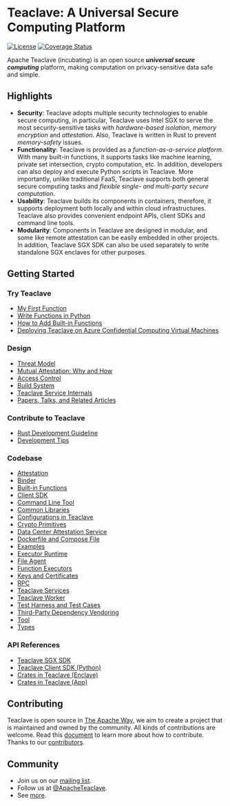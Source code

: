 # Teaclave: A Universal Secure Computing Platform

[![License](https://img.shields.io/badge/license-Apache-green.svg)](LICENSE)
[![Coverage Status](https://coveralls.io/repos/github/apache/incubator-teaclave/badge.svg?branch=master)](https://coveralls.io/github/apache/incubator-teaclave?branch=master)

Apache Teaclave (incubating) is an open source ***universal secure computing***
platform, making computation on privacy-sensitive data safe and simple.

## Highlights

- **Security**:
  Teaclave adopts multiple security technologies to enable secure computing, in
  particular, Teaclave uses Intel SGX to serve the most security-sensitive tasks
  with *hardware-based isolation*, *memory encryption* and *attestation*.
  Also, Teaclave is written in Rust to prevent *memory-safety* issues.
- **Functionality**:
  Teaclave is provided as a *function-as-a-service platform*. With many built-in
  functions, it supports tasks like machine learning, private set intersection,
  crypto computation, etc. In addition, developers can also deploy and execute
  Python scripts in Teaclave. More importantly, unlike traditional FaaS,
  Teaclave supports both general secure computing tasks and *flexible
  single- and multi-party secure computation*.
- **Usability**:
  Teaclave builds its components in containers, therefore, it supports
  deployment both locally and within cloud infrastructures. Teaclave also
  provides convenient endpoint APIs, client SDKs and command line tools.
- **Modularity**:
  Components in Teaclave are designed in modular, and some like remote
  attestation can be easily embedded in other projects. In addition, Teaclave
  SGX SDK can also be used separately to write standalone SGX enclaves for other
  purposes.

## Getting Started

### Try Teaclave

- [My First Function](docs/my-first-function.md)
- [Write Functions in Python](docs/functions-in-python.md)
- [How to Add Built-in Functions](docs/builtin-functions.md)
- [Deploying Teaclave on Azure Confidential Computing Virtual Machines](docs/azure-confidential-computing.md)

### Design

- [Threat Model](docs/threat-model.md)
- [Mutual Attestation: Why and How](docs/mutual-attestation.md)
- [Access Control](docs/access-control.md)
- [Build System](docs/build-system.md)
- [Teaclave Service Internals](docs/service-internals.md)
- [Papers, Talks, and Related Articles](docs/papers-talks.md)

### Contribute to Teaclave

- [Rust Development Guideline](docs/rust-guideline.md)
- [Development Tips](docs/development-tips.md)

### Codebase

- [Attestation](attestation)
- [Binder](binder)
- [Built-in Functions](function)
- [Client SDK](sdk)
- [Command Line Tool](cli)
- [Common Libraries](common)
- [Configurations in Teaclave](config)
- [Crypto Primitives](crypto)
- [Data Center Attestation Service](dcap)
- [Dockerfile and Compose File](docker)
- [Examples](examples)
- [Executor Runtime](runtime)
- [File Agent](file_agent)
- [Function Executors](executor)
- [Keys and Certificates](keys)
- [RPC](rpc)
- [Teaclave Services](services)
- [Teaclave Worker](worker)
- [Test Harness and Test Cases](tests)
- [Third-Party Dependency Vendoring](third_party)
- [Tool](tool)
- [Types](types)

### API References

- [Teaclave SGX SDK](https://teaclave.apache.org/docs/sgx-sdk/)
- [Teaclave Client SDK (Python)](https://teaclave.apache.org/docs/client-sdk-python/)
- [Crates in Teaclave (Enclave)](https://teaclave.apache.org/docs/crates-enclave/)
- [Crates in Teaclave (App)](https://teaclave.apache.org/docs/crates-app/)

## Contributing

Teaclave is open source in [The Apache Way](https://www.apache.org/theapacheway/),
we aim to create a project that is maintained and owned by the community. All
kinds of contributions are welcome. Read this [document](CONTRIBUTING.md) to
learn more about how to contribute. Thanks to our [contributors](CONTRIBUTORS.md).

## Community

- Join us on our [mailing list](https://lists.apache.org/list.html?dev@teaclave.apache.org).
- Follow us at [@ApacheTeaclave](https://twitter.com/ApacheTeaclave).
- See [more](COMMUNITY.md).

